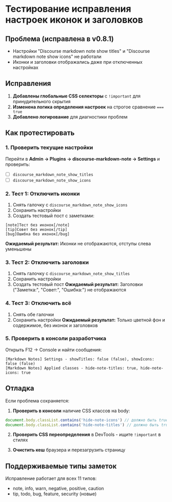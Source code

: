 # Тестирование исправления настроек иконок и заголовков

## Проблема (исправлена в v0.8.1)
- Настройки "Discourse markdown note show titles" и "Discourse markdown note show icons" не работали
- Иконки и заголовки отображались даже при отключенных настройках

## Исправления
1. **Добавлены глобальные CSS селекторы** с `!important` для принудительного скрытия
2. **Изменена логика определения настроек** на строгое сравнение `=== true`
3. **Добавлено логирование** для диагностики проблем

## Как протестировать

### 1. Проверить текущие настройки
Перейти в **Admin → Plugins → discourse-markdown-note → Settings** и проверить:
- ☐ `discourse_markdown_note_show_titles` 
- ☐ `discourse_markdown_note_show_icons`

### 2. Тест 1: Отключить иконки
1. Снять галочку с `discourse_markdown_note_show_icons`
2. Сохранить настройки
3. Создать тестовый пост с заметками:
```
[note]Тест без иконок[/note]
[tip]Совет без иконок[/tip]
[bug]Ошибка без иконок[/bug]
```
**Ожидаемый результат:** Иконки не отображаются, отступы слева уменьшены

### 3. Тест 2: Отключить заголовки
1. Снять галочку с `discourse_markdown_note_show_titles`
2. Сохранить настройки
3. Создать тестовый пост
**Ожидаемый результат:** Заголовки ("Заметка:", "Совет:", "Ошибка:") не отображаются

### 4. Тест 3: Отключить всё
1. Снять обе галочки
2. Сохранить настройки
**Ожидаемый результат:** Только цветной фон и содержимое, без иконок и заголовков

### 5. Проверить в консоли разработчика
Открыть F12 → Console и найти сообщения:
```
[Markdown Notes] Settings - showTitles: false (false), showIcons: false (false)
[Markdown Notes] Applied classes - hide-note-titles: true, hide-note-icons: true
```

## Отладка
Если проблема сохраняется:

1. **Проверить в консоли** наличие CSS классов на body:
```javascript
document.body.classList.contains('hide-note-icons') // должно быть true
document.body.classList.contains('hide-note-titles') // должно быть true
```

2. **Проверить CSS переопределения** в DevTools - ищите `!important` в стилях

3. **Очистить кеш** браузера и перезагрузить страницу

## Поддерживаемые типы заметок
Исправление работает для всех 11 типов:
- note, info, warn, negative, positive, caution
- tip, todo, bug, feature, security (новые)
